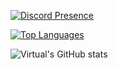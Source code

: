 [![Discord Presence](https://lanyard.cnrad.dev/api/491168478288674816?theme=dark&bg=#0b6ed9&animated=true&hideDiscrim=false&borderRadius=20px)](https://discord.com/users/491168478288674816)

[![Top Languages](https://github-readme-stats.vercel.app/api/top-langs/?username=Nissanxz&layout=compact&langs_count=10&theme=tokyonight)](https://github.com/anuraghazra/github-readme-stats)

![Virtual's GitHub stats](https://github-readme-stats.vercel.app/api?username=Nissanxz&show_icons=true&theme=tokyonight)
